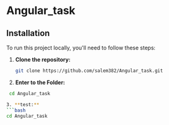 # Angular_task

## Installation

To run this project locally, you'll need to follow these steps:

1. **Clone the repository:**
   ```bash
   git clone https://github.com/salem382/Angular_task.git
   
 2. **Enter to the Folder:**
 ```bash
  cd Angular_task

3. **test:**
 ```bash
 cd Angular_task
   


